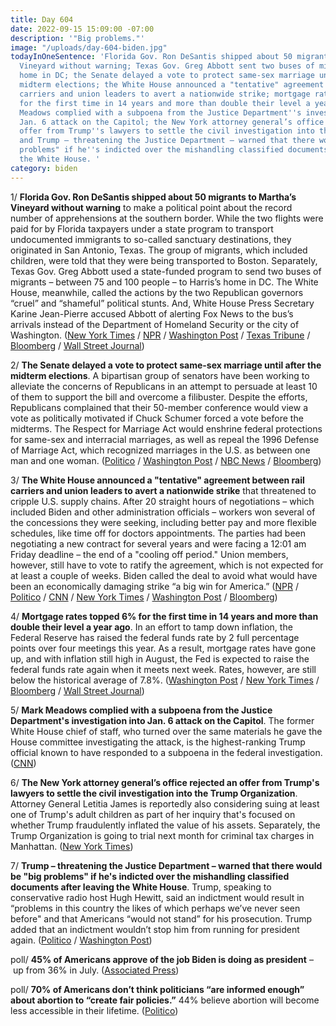 ```yaml
---
title: Day 604
date: 2022-09-15 15:09:00 -07:00
description: '"Big problems."'
image: "/uploads/day-604-biden.jpg"
todayInOneSentence: 'Florida Gov. Ron DeSantis shipped about 50 migrants to Martha’s
  Vineyard without warning; Texas Gov. Greg Abbott sent two buses of migrants to Harris’s
  home in DC; the Senate delayed a vote to protect same-sex marriage until after the
  midterm elections; the White House announced a "tentative" agreement between rail
  carriers and union leaders to avert a nationwide strike; mortgage rates topped 6%
  for the first time in 14 years and more than double their level a year ago; Mark
  Meadows complied with a subpoena from the Justice Department''s investigation into
  Jan. 6 attack on the Capitol; the New York attorney general’s office rejected an
  offer from Trump''s lawyers to settle the civil investigation into the Trump Organization;
  and Trump – threatening the Justice Department – warned that there would be "big
  problems" if he''s indicted over the mishandling classified documents after leaving
  the White House. '
category: biden
---
```


1/ **Florida Gov. Ron DeSantis shipped about 50 migrants to Martha’s Vineyard without warning** to make a political point about the record number of apprehensions at the southern border. While the two flights were paid for by Florida taxpayers under a state program to transport undocumented immigrants to so-called sanctuary destinations, they originated in San Antonio, Texas. The group of migrants, which included children, were told that they were being transported to Boston.  Separately, Texas Gov. Greg Abbott used a state-funded program to send two buses of migrants – between 75 and 100 people – to Harris’s home in DC. The White House, meanwhile, called the actions by the two Republican governors “cruel” and “shameful” political stunts. And, White House Press Secretary Karine Jean-Pierre accused Abbott of alerting Fox News to the bus’s arrivals instead of the Department of Homeland Security or the city of Washington. ([New York Times](https://www.nytimes.com/2022/09/14/us/desantis-florida-migrants-marthas-vineyard.html?smid=nytcore-ios-share&referringSource=articleShare) / [NPR](https://www.npr.org/2022/09/15/1123109768/migrants-sent-to-marthas-vineyard) / [Washington Post](https://www.washingtonpost.com/nation/2022/09/15/marthas-vineyard-desantis-migrants-venezuela/) / [Texas Tribune](https://www.texastribune.org/2022/09/15/greg-abbott-texas-kamala-harris-migrant-bus/) / [Bloomberg](https://www.bloomberg.com/news/articles/2022-09-15/florida-s-desantis-sends-planes-of-migrants-to-martha-s-vineyard?sref=MIBMEEoj) / [Wall Street Journal](https://www.wsj.com/articles/florida-sends-50-migrants-on-planes-to-marthas-vineyard-11663253106?mod=djemalertNEWS))

2/ **The Senate delayed a vote to protect same-sex marriage until after the midterm elections**. A bipartisan group of senators have been working to alleviate the concerns of Republicans in an attempt to persuade at least 10 of them to support the bill and overcome a filibuster. Despite the efforts, Republicans complained that their 50-member conference would view a vote as politically motivated if Chuck Schumer forced a vote before the midterms. The Respect for Marriage Act would enshrine federal protections for same-sex and interracial marriages, as well as repeal the 1996 Defense of Marriage Act, which recognized marriages in the U.S. as between one man and one woman. ([Politico](https://www.politico.com/news/2022/09/15/bipartisan-senate-same-sex-marriage-deal-00056946) / [Washington Post](https://www.washingtonpost.com/politics/2022/09/15/senate-delays-same-sex-marriage-vote/) / [NBC News](https://www.nbcnews.com/politics/congress/senate-punts-sex-marriage-vote-midterm-election-rcna47948) / [Bloomberg](https://www.bloomberg.com/news/articles/2022-09-15/same-sex-marriage-bill-in-senate-gets-pushed-to-after-election?sref=MIBMEEoj))

3/ **The White House announced a "tentative" agreement between rail carriers and union leaders to avert a nationwide strike** that threatened to cripple U.S. supply chains. After 20 straight hours of negotiations – which included Biden and other administration officials – workers won several of the concessions they were seeking, including better pay and more flexible schedules, like time off for doctors appointments. The parties had been negotiating a new contract for several years and were facing a 12:01 am Friday deadline – the end of a "cooling off period." Union members, however, still have to vote to ratify the agreement, which is not expected for at least a couple of weeks. Biden called the deal to avoid what would have been an economically damaging strike “a big win for America.” ([NPR](https://www.npr.org/2022/09/15/1123114110/biden-says-a-tentative-railway-labor-deal-has-been-reached-averting-a-strike) / [Politico](https://www.politico.com/news/2022/09/15/rail-unions-biden-negotiations-00056878) / [CNN](https://www.cnn.com/2022/09/15/business/railroad-strike-averted-tentative-deal/index.html) / [New York Times](https://www.nytimes.com/2022/09/15/business/rail-strike.html) / [Washington Post](https://www.washingtonpost.com/business/2022/09/15/rail-strike-deal-agreement-biden/) / [Bloomberg](https://www.bloomberg.com/news/articles/2022-09-15/us-railroads-unions-agree-on-a-tentative-pact-government-says?srnd=premium&sref=MIBMEEoj))

4/ **Mortgage rates topped 6% for the first time in 14 years and more than double their level a year ago**. In an effort to tamp down inflation, the Federal Reserve has raised the federal funds rate by 2 full percentage points over four meetings this year. As a result, mortgage rates have gone up, and with inflation still high in August, the Fed is expected to raise the federal funds rate again when it meets next week. Rates, however, are still below the historical average of 7.8%. ([Washington Post](https://www.washingtonpost.com/business/2022/09/15/mortgage-rates-6-percent/) / [New York Times](https://www.nytimes.com/2022/09/15/business/mortgage-rates.html) / [Bloomberg](https://www.bloomberg.com/news/articles/2022-09-15/mortgage-rates-in-us-climb-above-6-for-first-time-since-2008?srnd=premium&sref=MIBMEEoj) / [Wall Street Journal](https://www.wsj.com/articles/mortgage-rates-hit-6-02-highest-since-the-financial-crisis-11663250402?mod=hp_lead_pos1))

5/ **Mark Meadows complied with a subpoena from the Justice Department's investigation into Jan. 6 attack on the Capitol**. The former White House chief of staff, who turned over the same materials he gave the House committee investigating the attack, is the highest-ranking Trump official known to have responded to a subpoena in the federal investigation. ([CNN](https://www.cnn.com/2022/09/14/politics/mark-meadows-subpoena-justice-department-january-6/index.html))

6/ **The New York attorney general’s office rejected an offer from Trump's lawyers to settle the civil investigation into the Trump Organization**. Attorney General Letitia James is reportedly also considering suing at least one of Trump's adult children as part of her inquiry that's focused on whether Trump fraudulently inflated the value of his assets. Separately, the Trump Organization is going to trial next month for criminal tax charges in Manhattan. ([New York Times](https://www.nytimes.com/2022/09/15/nyregion/letitia-james-trump-settlement.html))

7/ **Trump – threatening the Justice Department – warned that there would be "big problems" if he's indicted over the mishandling classified documents after leaving the White House**. Trump, speaking to conservative radio host Hugh Hewitt, said an indictment would result in “problems in this country the likes of which perhaps we’ve never seen before" and that Americans “would not stand” for his prosecution. Trump added that an indictment wouldn’t stop him from running for president again. ([Politico](https://www.politico.com/news/2022/09/15/trump-warns-of-problems-like-weve-never-seen-if-hes-indicted-00056911) / [Washington Post](https://www.washingtonpost.com/politics/2022/09/15/trump-justice-department-investigation-fbi-search/))

poll/ **45% of Americans approve of the job Biden is doing as president** – up from 36% in July. ([Associated Press](https://apnews.com/article/biden-approval-rating-poll-bf41fe8b0016bf8aaf144e7310c6539f))

poll/ **70% of Americans don’t think politicians “are informed enough” about abortion to “create fair policies.”** 44% believe abortion will become less accessible in their lifetime. ([Politico](https://www.politico.com/news/2022/09/15/poll-politicians-abortion-policy-00056776))